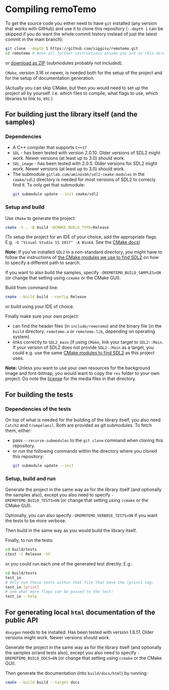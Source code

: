 # Compiling remoTemo

To get the source code you either need to have `git` installed (any version
that works with GitHub) and use it to clone this repository (`--depth 1` can
be skipped if you do want the whole commit history instead of just the latest
commit in the main branch):

```sh
git clone --depth 1 https://github.com/siggisv/remotemo.git
cd remotemo # Note all further instructions assume you are in this directory
```

or [download as
ZIP](https://github.com/siggisv/remotemo/archive/refs/heads/main.zip)
(submodules probably not included).

`CMake`, version 3.16 or newer, is needed both for the setup of the project
and for the setup of documentation generation.

(Actually you can skip CMake, but then you would need to set up the project
all by yourself. I.e. which files to compile, what flags to use, which
libraries to link to, etc.)

## For building just the library itself (and the samples)

### Dependencies

- A C++ compiler that supports `C++17`
- `SDL` - has been tested with version 2.0.10. Older versions of SDL2 might
  work. Newer versions (at least up to 3.0) should work.
- `SDL_image` - has been tested with 2.0.5. Older versions for SDL2 might
  work. Newer versions (at least up to 3.0) should work.
- The submodule `gitlab.com/aminosbh/sdl2-cmake-modules` in the `cmake/sdl2`
  directory is needed for most versions of SDL2 to correcly find it.
  To only get that submodule:
  ```sh
  git submodule update --init cmake/sdl2
  ```

### Setup and build

Use `CMake` to generate the project:

```sh
cmake -S . -B build -DCMAKE_BUILD_TYPE=Release
```

(To setup the project for an IDE of your choice, add the appropriate flags.
E.g. `-G "Visual Studio 15 2017" -A Win64`. See the [CMake
docs](https://cmake.org/cmake/help/latest/manual/cmake-generators.7.html#id13))

**Note:**
If you've installed `SDL2` in a non-standard directory, you might have to
follow the instructions of [the CMake modules we use to find
SDL2](https://gitlab.com/aminosbh/sdl2-cmake-modules#special-customization-variables)
on how to specify a different path to search.

If you want to also build the samples, specify `-DREMOTEMO_BUILD_SAMPLES=ON`
(or change that setting using `ccmake` or the CMake GUI).

Build from command line:

```sh
cmake --build build --config Release
```

or build using your IDE of choice.

Finally make sure your own project:
- can find the header files (in `include/remotemo`) and the binary file (in
  the `build` directory: `remotemo.a` or `remotemo.lib`, depending on
  operating system).
- links correctly to `SDL2_main` (if using `CMake`, link your target to
  `SDL2::Main`. If your version of SDL2 does not provide `SDL2::Main` as a
  target, you could e.g. use the same [CMake modules to find
  SDL2](https://github.com/aminosbh/sdl2-cmake-modules/) as this project uses.

**Note:**
Unless you want to use your own resources for the background image and
font-bitmap, you would want to copy the `res` folder to your own project. Do
note the [license](../res/img/README.md) for the media files in that directory.

## For building the tests

### Dependencies of the tests

On top of what is needed for the building of the library itself, you also need
`Catch2` and `trompeloeil`. Both are provided as git submodules. To fetch
them, either:

- pass `--recurse-submodules` to the `git clone` command when cloning this
  repository.
- or run the following commands within the directory where you cloned this
  repository:
  ```sh
  git submodule update --init
  ```

### Setup, build and run

Generate the project in the same way as for the library itself (and optionally
the samples also), except you also need to specify `-DREMOTEMO_BUILD_TESTS=ON`
(or change that setting using `ccmake` or the CMake GUI).

Optionally, you can also specify `-DREMOTEMO_VERBOSE_TESTS=ON` if you want the
tests to be more verbose.

Then build in the same way as you would build the library itself.

Finally, to run the tests:
```sh
cd build/tests
ctest -C Release -VV
```

or you could run each one of the generated test directly. E.g.:
```sh
cd build/tests
test_io
# Only run those tests within that file that have the [print] tag:
test_io [print]
# See what more flags can be passed to the test:
test_io --help
```

## For generating local `html` documentation of the public API

`doxygen` needs to be installed. Has been tested with version 1.8.17. Older
versions might work. Newer versions should work.

Generate the project in the same way as for the library itself (and optionally
the samples or/and tests also), except you also need to specify
`-DREMOTEMO_BUILD_DOCS=ON` (or change that setting using `ccmake` or the CMake
GUI).

Then generate the documentation (into `build/docs/html`) by running:
```sh
cmake --build build --target docs
```

